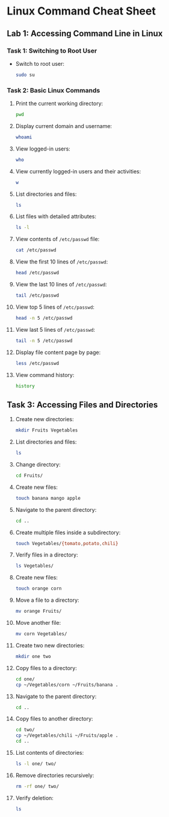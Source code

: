 
# **Linux Command Cheat Sheet**

## **Lab 1: Accessing Command Line in Linux**

### **Task 1: Switching to Root User**
- Switch to root user:
  ```bash
  sudo su
  ```

### **Task 2: Basic Linux Commands**
1. Print the current working directory:
   ```bash
   pwd
   ```
2. Display current domain and username:
   ```bash
   whoami
   ```
3. View logged-in users:
   ```bash
   who
   ```
4. View currently logged-in users and their activities:
   ```bash
   w
   ```
5. List directories and files:
   ```bash
   ls
   ```
6. List files with detailed attributes:
   ```bash
   ls -l
   ```
7. View contents of `/etc/passwd` file:
   ```bash
   cat /etc/passwd
   ```
8. View the first 10 lines of `/etc/passwd`:
   ```bash
   head /etc/passwd
   ```
9. View the last 10 lines of `/etc/passwd`:
   ```bash
   tail /etc/passwd
   ```
10. View top 5 lines of `/etc/passwd`:
    ```bash
    head -n 5 /etc/passwd
    ```
11. View last 5 lines of `/etc/passwd`:
    ```bash
    tail -n 5 /etc/passwd
    ```
12. Display file content page by page:
    ```bash
    less /etc/passwd
    ```
13. View command history:
    ```bash
    history
    ```

## **Task 3: Accessing Files and Directories**
1. Create new directories:
   ```bash
   mkdir Fruits Vegetables
   ```
2. List directories and files:
   ```bash
   ls
   ```
3. Change directory:
   ```bash
   cd Fruits/
   ```
4. Create new files:
   ```bash
   touch banana mango apple
   ```
5. Navigate to the parent directory:
   ```bash
   cd ..
   ```
6. Create multiple files inside a subdirectory:
   ```bash
   touch Vegetables/{tomato,potato,chili}
   ```
7. Verify files in a directory:
   ```bash
   ls Vegetables/
   ```
8. Create new files:
   ```bash
   touch orange corn
   ```
9. Move a file to a directory:
   ```bash
   mv orange Fruits/
   ```
10. Move another file:
    ```bash
    mv corn Vegetables/
    ```
11. Create two new directories:
    ```bash
    mkdir one two
    ```
12. Copy files to a directory:
    ```bash
    cd one/
    cp ~/Vegetables/corn ~/Fruits/banana .
    ```
13. Navigate to the parent directory:
    ```bash
    cd ..
    ```
14. Copy files to another directory:
    ```bash
    cd two/
    cp ~/Vegetables/chili ~/Fruits/apple .
    cd ..
    ```
15. List contents of directories:
    ```bash
    ls -l one/ two/
    ```
16. Remove directories recursively:
    ```bash
    rm -rf one/ two/
    ```
17. Verify deletion:
    ```bash
    ls
    ```
